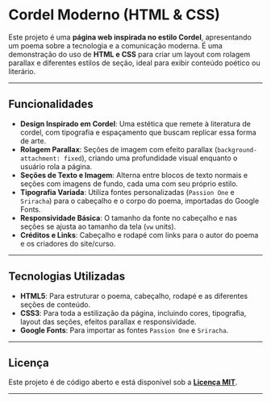 # Cordel Moderno (HTML & CSS)

Este projeto é uma **página web inspirada no estilo Cordel**, apresentando um poema sobre a tecnologia e a comunicação moderna. É uma demonstração do uso de **HTML e CSS** para criar um layout com rolagem parallax e diferentes estilos de seção, ideal para exibir conteúdo poético ou literário.

---

## Funcionalidades

* **Design Inspirado em Cordel**: Uma estética que remete à literatura de cordel, com tipografia e espaçamento que buscam replicar essa forma de arte.
* **Rolagem Parallax**: Seções de imagem com efeito parallax (`background-attachment: fixed`), criando uma profundidade visual enquanto o usuário rola a página.
* **Seções de Texto e Imagem**: Alterna entre blocos de texto normais e seções com imagens de fundo, cada uma com seu próprio estilo.
* **Tipografia Variada**: Utiliza fontes personalizadas (`Passion One` e `Sriracha`) para o cabeçalho e o corpo do poema, importadas do Google Fonts.
* **Responsividade Básica**: O tamanho da fonte no cabeçalho e nas seções se ajusta ao tamanho da tela (`vw` units).
* **Créditos e Links**: Cabeçalho e rodapé com links para o autor do poema e os criadores do site/curso.

---

## Tecnologias Utilizadas

* **HTML5**: Para estruturar o poema, cabeçalho, rodapé e as diferentes seções de conteúdo.
* **CSS3**: Para toda a estilização da página, incluindo cores, tipografia, layout das seções, efeitos parallax e responsividade.
* **Google Fonts**: Para importar as fontes `Passion One` e `Sriracha`.

---

## Licença

Este projeto é de código aberto e está disponível sob a [**Licença MIT**](LICENSE).

---
